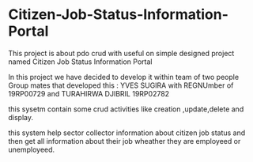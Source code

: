 # Citizen-Job-Status-Information-Portal
This project is about pdo crud with useful on simple designed project named Citizen Job Status Information Portal


In this project we have decided to develop it within team of two people 
Group mates that developed this : YVES SUGIRA with REGNUmber of 19RP00729 and TURAHIRWA DJIBRIL 19RP02782

this sysetm contain some crud activities like creation ,update,delete and display.

this system help sector collector information about citizen job status and then get all information about their job wheather they are employeed or unemployeed.

